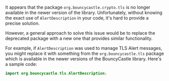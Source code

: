 It appears that the package `org.bouncycastle.crypto.tls` is no longer available in the newer version of the library. Unfortunately, without knowing the exact use of `AlertDescription` in your code, it's hard to provide a precise solution. 

However, a general approach to solve this issue would be to replace the deprecated package with a new one that provides similar functionality. 

For example, if `AlertDescription` was used to manage TLS Alert messages, you might replace it with something from the `org.bouncycastle.tls` package which is available in the newer versions of the BouncyCastle library. Here's a sample code:

```java
import org.bouncycastle.tls.AlertDescription;
```